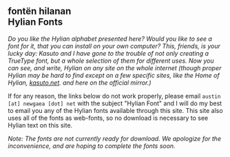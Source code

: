 ## <span class="hylian_kas">fontën hilanan</span><br>**Hylian Fonts**

_Do you like the Hylian alphabet presented here? Would you like to see a font for it, that you can install on your own computer? This, friends, is your lucky day: Kasuto and I have gone to the trouble of not only creating a TrueType font, but a whole selection of them for different uses. Now you can see, and write, Hylian on any site on the whole internet (though proper Hylian may be hard to find except on a few specific sites, like the Home of Hylian, [kasuto.net](kasuto.net). and here on the official mirror.)_

If for any reason, the links below do not work properly, please email `austin [at] newgaea [dot] net` with the subject "Hylian Font" and I will do my best to email you any of the Hylian fonts available through this site. This site also uses all of the fonts as web-fonts, so no download is necessary to see Hylian text on this site.

_Note: The fonts are not currently ready for download. We apologize for the inconvenience, and are hoping to complete the fonts soon._
